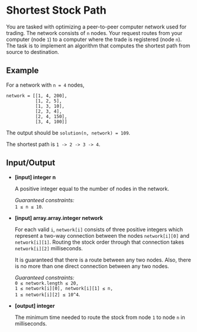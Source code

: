 # Shortest Stock Path

You are tasked with optimizing a peer-to-peer computer network used for trading. The network consists of `n` nodes. Your request routes from your computer (node `1`) to a computer where the trade is registered (node `n`). The task is to implement an algorithm that computes the shortest path from source to destination.

## Example

For a network with `n = 4` nodes,

```
network = [[1, 4, 200], 
           [1, 2, 5], 
           [1, 3, 10], 
           [2, 3, 4], 
           [2, 4, 150], 
           [3, 4, 100]]
```

The output should be `solution(n, network) = 109`.

The shortest path is `1 -> 2 -> 3 -> 4`.

## Input/Output

- **[input] integer n**

    A positive integer equal to the number of nodes in the network.

    _Guaranteed constraints:_<br>
    `1 ≤ n ≤ 10`.

- **[input] array.array.integer network**

    For each valid `i`, `network[i]` consists of three positive integers which represent a two-way connection between the nodes `network[i][0]` and `network[i][1]`. Routing the stock order through that connection takes `network[i][2]` milliseconds.

    It is guaranteed that there is a route between any two nodes. Also, there is no more than one direct connection between any two nodes.

    _Guaranteed constraints:_<br>
    `0 ≤ network.length ≤ 20,`<br>
    `1 ≤ network[i][0], network[i][1] ≤ n,`<br>
    `1 ≤ network[i][2] ≤ 10^4`.

- **[output] integer**

    The minimum time needed to route the stock from node `1` to node `n` in milliseconds.